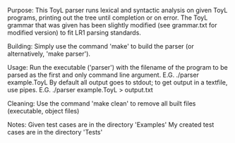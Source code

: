 Purpose:
This ToyL parser runs lexical and syntactic analysis on given ToyL programs, printing out the tree until completion or on error. The ToyL grammar that was given has been slightly modified (see grammar.txt for modified version) to fit LR1 parsing standards.

Building:
Simply use the command 'make' to build the parser (or alternatively, 'make parser').

Usage:
Run the executable ('parser') with the filename of the program to be parsed as the first and only command line argument.
E.G. ./parser example.ToyL
By default all output goes to stdout; to get output in a textfile, use pipes.
E.G. ./parser example.ToyL > output.txt

Cleaning:
Use the command 'make clean' to remove all built files (executable, object files)

Notes:
Given test cases are in the directory 'Examples'
My created test cases are in the directory 'Tests'
